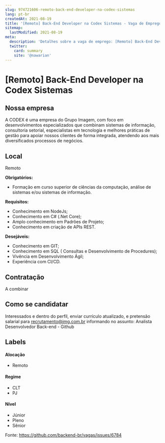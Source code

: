 ```yaml
---
slug: 974721606-remoto-back-end-developer-na-codex-sistemas
lang: pt-br
createdAt: 2021-08-19
title: '[Remoto] Back-End Developer na Codex Sistemas - Vaga de Emprego'
sitemap:
  lastModified: 2021-08-19
meta:
  description: 'Detalhes sobre a vaga de emprego: [Remoto] Back-End Developer na Codex Sistemas'
  twitter:
    card: summary
    site: '@nawarian'
---
```


# [Remoto] Back-End Developer na Codex Sistemas

<!--
==================================================
Caso a vaga for remoto durante a pandemia informar no texto "Remoto durante o covid"
==================================================
-->
<!-- 
==================================================
POR FAVOR, SÓ POSTE SE A VAGA FOR PARA BACK-END!

Não faça distinção de gênero no título da vaga.

Use: "Back-End Developer" ao invés de 
"Desenvolvedor Back-End" \o/

Exemplo: `[São Paulo] Back-End Developer @ NOME DA EMPRESA`
==================================================
-->
<!--
==================================================
Caso a vaga for remoto durante a pandemia deixar a linha abaixo
==================================================
-->

## Nossa empresa

A CODEX é uma empresa do Grupo Imagem, com foco em desenvolvimentos especializados que combinam sistemas de informação, consultoria setorial, especialistas em tecnologia e melhores práticas de gestão para apoiar nossos clientes de forma integrada, atendendo aos mais diversificados processos de negócios.

## Local

Remoto


**Obrigatórios:**
- Formação em curso superior de ciências da computação, análise de sistemas e/ou sistemas de informação.

**Requisitos:**
- Conhecimento em NodeJs;
- Conhecimento em C# (.Net Core);
- Amplo conhecimento em Padrões de Projeto;
- Conhecimento em criação de APIs REST.

**Desejáveis:**
- Conhecimento em GIT;
- Conhecimento em SQL ( Consultas e Desenvolvimento de Procedures);
- Vivência em Desenvolvimento Ágil;
- Experiência com CI/CD.


## Contratação

A combinar

## Como se candidatar

Interessados e dentro do perfil, enviar currículo atualizado, e pretensão salarial para recrutamento@img.com.br
informando no assunto: Analista Desenvolvedor Back-end - Github


## Labels
<!-- retire os labels que não fazem sentido à vaga -->

#### Alocação
- Remoto

#### Regime
- CLT
- PJ

#### Nível
- Júnior
- Pleno
- Sênior



Fonte: https://github.com/backend-br/vagas/issues/6784